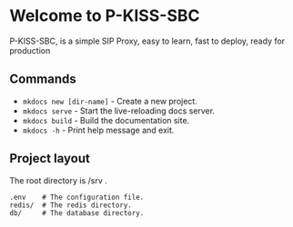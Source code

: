 # Welcome to P-KISS-SBC

P-KISS-SBC, is a simple SIP Proxy, easy to learn, fast to deploy, ready for production


## Commands

* `mkdocs new [dir-name]` - Create a new project.
* `mkdocs serve` - Start the live-reloading docs server.
* `mkdocs build` - Build the documentation site.
* `mkdocs -h` - Print help message and exit.

## Project layout

The root directory is /srv .

    .env    # The configuration file.
    redis/  # The redis directory.
    db/     # The database directory.
